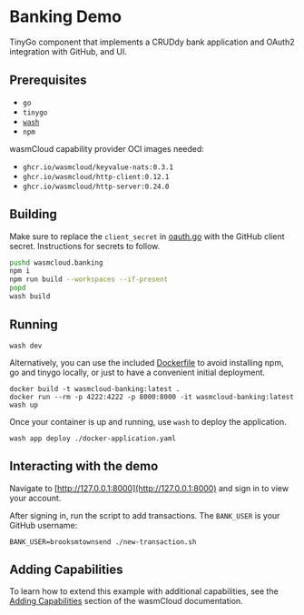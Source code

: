 # Banking Demo

TinyGo component that implements a CRUDdy bank application and OAuth2 integration with GitHub, and UI.

## Prerequisites

- `go`
- `tinygo`
- [`wash`](https://wasmcloud.com/docs/installation)
- `npm`

wasmCloud capability provider OCI images needed:

- `ghcr.io/wasmcloud/keyvalue-nats:0.3.1`
- `ghcr.io/wasmcloud/http-client:0.12.1`
- `ghcr.io/wasmcloud/http-server:0.24.0`

## Building

Make sure to replace the `client_secret` in [oauth.go](./oauth.go) with the GitHub client secret. Instructions for secrets to follow.

```bash
pushd wasmcloud.banking
npm i
npm run build --workspaces --if-present
popd
wash build
```

## Running

```shell
wash dev
```

Alternatively, you can use the included [Dockerfile](./Dockerfile) to avoid installing npm, go and tinygo locally, or just to have a convenient initial deployment.

```shell
docker build -t wasmcloud-banking:latest .
docker run --rm -p 4222:4222 -p 8000:8000 -it wasmcloud-banking:latest wash up
```

Once your container is up and running, use `wash` to deploy the application.

```shell
wash app deploy ./docker-application.yaml
```

## Interacting with the demo

Navigate to [http://127.0.0.1:8000](http://127.0.0.1:8000) and sign in to view your account.

After signing in, run the script to add transactions. The `BANK_USER` is your GitHub username:

```shell
BANK_USER=brooksmtownsend ./new-transaction.sh
```

## Adding Capabilities

To learn how to extend this example with additional capabilities, see the [Adding Capabilities](https://wasmcloud.com/docs/tour/adding-capabilities?lang=tinygo) section of the wasmCloud documentation.
